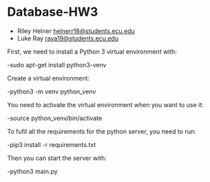 # Database-HW3

- Riley Helner helnerr18@students.ecu.edu
- Luke Ray raya19@students.ecu.edu

First, we need to install a Python 3 virtual environment with:

 -sudo apt-get install python3-venv

Create a virtual environment:

 -python3 -m venv python_venv

You need to activate the virtual environment when you want to use it:

-source python_venv/bin/activate

To fufil all the requirements for the python server, you need to run:

 -pip3 install -r requirements.txt

Then you can start the server with:

 -python3 main.py
